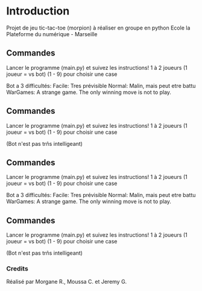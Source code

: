 # Introduction
Projet de jeu tic-tac-toe (morpion) à réaliser en groupe en python
Ecole la Plateforme du numérique - Marseille

## Commandes

Lancer le programme (main.py) et suivez les instructions!
1 à 2 joueurs (1 joueur = vs bot)
(1 - 9) pour choisir une case

Bot a 3 difficultés:
    Facile: Tres prévisible
    Normal: Malin, mais peut etre battu
    WarGames: A strange game. The only winning move is not to play.

## Commandes

Lancer le programme (main.py) et suivez les instructions!
1 à 2 joueurs (1 joueur = vs bot)
(1 - 9) pour choisir une case

(Bot n'est pas trñs intelligeant)

## Commandes

Lancer le programme (main.py) et suivez les instructions!
1 à 2 joueurs (1 joueur = vs bot)
(1 - 9) pour choisir une case

Bot a 3 difficultés:
    Facile: Tres prévisible
    Normal: Malin, mais peut etre battu
    WarGames: A strange game. The only winning move is not to play.

## Commandes

Lancer le programme (main.py) et suivez les instructions!
1 à 2 joueurs (1 joueur = vs bot)
(1 - 9) pour choisir une case

(Bot n'est pas trñs intelligeant)


### Credits
Réalisé par Morgane R., Moussa C. et Jeremy G.
